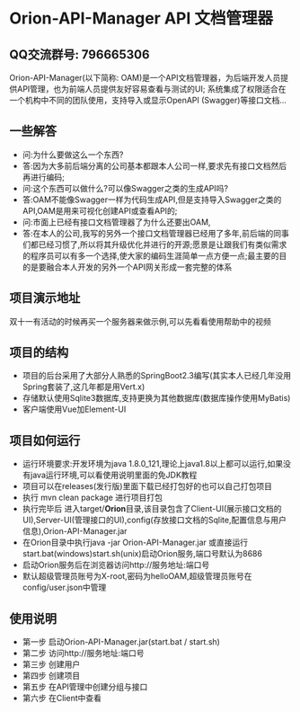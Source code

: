 # Orion-API-Manager  API 文档管理器
## QQ交流群号: 796665306 
Orion-API-Manager(以下简称: OAM)是一个API文档管理器，为后端开发人员提供API管理，也为前端人员提供友好容易查看与测试的UI;
系统集成了权限适合在一个机构中不同的团队使用，支持导入或显示OpenAPI (Swagger)等接口文档...

## 一些解答
- 问:为什么要做这么一个东西?
- 答:因为大多前后端分离的公司基本都跟本人公司一样,要求先有接口文档然后再进行编码;
- 问:这个东西可以做什么?可以像Swagger之类的生成API吗?
- 答:OAM不能像Swagger一样为代码生成API,但是支持导入Swagger之类的API,OAM是用来可视化创建API或查看API的;
- 问:市面上已经有接口文档管理器了为什么还要出OAM,
- 答:在本人的公司,我写的另外一个接口文档管理器已经用了多年,前后端的同事们都已经习惯了,所以将其升级优化并进行的开源;愿景是让跟我们有类似需求的程序员可以有多一个选择,使大家的编码生涯简单一点方便一点;最主要的目的是要融合本人开发的另外一个API网关形成一套完整的体系

## 项目演示地址
双十一有活动的时候再买一个服务器来做示例,可以先看看使用帮助中的视频

## 项目的结构
- 项目的后台采用了大部分人熟悉的SpringBoot2.3编写(其实本人已经几年没用Spring套装了,这几年都是用Vert.x)
- 存储默认使用Sqlite3数据库,支持更换为其他数据库(数据库操作使用MyBatis)
- 客户端使用Vue加Element-UI

## 项目如何运行
- 运行环境要求:开发环境为java 1.8.0_121,理论上java1.8以上都可以运行,如果没有java运行环境,可以看使用说明里面的免JDK教程
- 项目可以在releases(发行版)里面下载已经打包好的也可以自己打包项目
- 执行 mvn clean package 进行项目打包
- 执行完毕后 进入target/**Orion**目录,该目录包含了Client-UI(展示接口文档的UI),Server-UI(管理接口的UI),config(存放接口文档的Sqlite,配置信息与用户信息),Orion-API-Manager.jar
- 在Orion目录中执行java -jar Orion-API-Manager.jar 或直接运行start.bat(windows)start.sh(unix)启动Orion服务,端口号默认为8686
- 启动Orion服务后在浏览器访问http://服务地址:端口号
- 默认超级管理员账号为X-root,密码为helloOAM,超级管理员账号在config/user.json中管理

## 使用说明
- 第一步 启动Orion-API-Manager.jar(start.bat / start.sh)
- 第二步 访问http://服务地址:端口号
- 第三步 创建用户
- 第四步 创建项目
- 第五步 在API管理中创建分组与接口
- 第六步 在Client中查看




